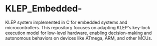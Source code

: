 # KLEP_Embedded-
KLEP system implemented in C for embedded systems and microcontrollers. This repository focuses on adapting KLEP's key-lock execution model for low-level hardware, enabling decision-making and autonomous behaviors on devices like ATmega, ARM, and other MCUs.
